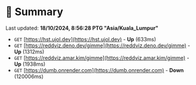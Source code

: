 # 📖 Summary
Last updated: **18/10/2024, 8:56:28 PTG "Asia/Kuala_Lumpur"**

- `GET` [https://hst.ujol.dev](https://hst.ujol.dev) - **Up** (633ms)
- `GET` [https://reddviz.deno.dev/gimme](https://reddviz.deno.dev/gimme) - **Up** (1312ms)
- `GET` [https://reddviz.amar.kim/gimme](https://reddviz.amar.kim/gimme) - **Up** (1938ms)
- `GET` [https://dumb.onrender.com](https://dumb.onrender.com) - **Down** (120006ms)
